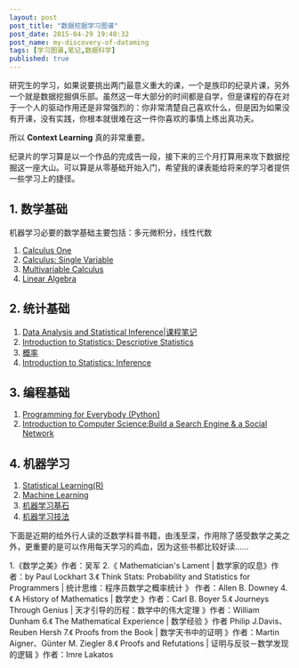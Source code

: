 ```yaml
---
layout: post
post_title: "数据挖掘学习图谱"
post_date: 2015-04-29 19:40:32
post_name: my-discovery-of-dataming
tags: [学习图谱,笔记,数据科学]
published: true
---
```

研究生的学习，如果说要挑出两门最意义重大的课，一个是族印的纪录片课，另外一个就是数据挖掘俱乐部。虽然这一年大部分的时间都是自学，但是课程的存在对于一个人的驱动作用还是非常强烈的：你非常清楚自己喜欢什么，但是因为如果没有开课，没有实践，你根本就很难在这一件你喜欢的事情上练出真功夫。

所以 **Context Learning** 真的非常重要。

纪录片的学习算是以一个作品的完成告一段，接下来的三个月打算用来攻下数据挖掘这一座大山。可以算是从零基础开始入门，希望我的课表能给将来的学习者提供一些学习上的捷径。

## 1. 数学基础
机器学习必要的数学基础主要包括：多元微积分，线性代数
1. [Calculus One](https://www.coursera.org/learn/calculus1) 
2. [Calculus: Single Variable](https://www.coursera.org/course/calcsing)
3. [Multivariable Calculus](http://ocw.mit.edu/courses/mathematics/18-02sc-multivariable-calculus-fall-2010/)
4. [Linear Algebra](http://ocw.mit.edu/courses/mathematics/18-06-linear-algebra-spring-2010/)

## 2. 统计基础
1. [Data Analysis and Statistical Inference](https://www.coursera.org/course/statistics)|[课程笔记](http://banpie.farbox.com/note-of-Data-Analysis-and-Statistical-Inference/)
1. [Introduction to Statistics: Descriptive Statistics](https://www.edx.org/course/introduction-statistics-descriptive-uc-berkeleyx-stat2-1x) 
2. [概率](https://www.coursera.org/course/prob)
3. [Introduction to Statistics: Inference](https://www.edx.org/course/introduction-statistics-inference-uc-berkeleyx-stat2-3x#.U3nU2vmSxhQ)

## 3. 编程基础
1. [Programming for Everybody (Python)](https://www.coursera.org/course/pythonlearn)
2. [Introduction to Computer Science:Build a Search Engine & a Social Network](https://www.udacity.com/course/intro-to-computer-science--cs101)

## 4. 机器学习
1. [Statistical Learning(R)](https://lagunita.stanford.edu/courses/HumanitiesandScience/StatLearning/Winter2015/about)
2. [Machine Learning](https://www.coursera.org/learn/machine-learning)
3. [机器学习基石](https://www.coursera.org/course/ntumlone)
4. [机器学习技法](https://www.coursera.org/course/ntumltwo)

下面是近期的给外行人读的泛数学科普书籍，由浅至深，作用除了感受数学之美之外，更重要的是可以作用每天学习的鸡血，因为这些书都比较好读……

1.《数学之美》作者：吴军 
2.《 Mathematician's Lament | 数学家的叹息》作者：by Paul Lockhart
3.《 Think Stats: Probability and Statistics for Programmers | 统计思维：程序员数学之概率统计 》 作者：Allen B. Downey
4.《 A History of Mathematics | 数学史 》作者：Carl B. Boyer
5.《 Journeys Through Genius | 天才引导的历程：数学中的伟大定理 》作者：William Dunham
6.《 The Mathematical Experience | 数学经验 》作者 Philip J.Davis、Reuben Hersh
7.《 Proofs from the Book  | 数学天书中的证明 》作者：Martin Aigner、Günter M. Ziegler
8.《 Proofs and Refutations | 证明与反驳－数学发现的逻辑 》作者：Imre Lakatos
